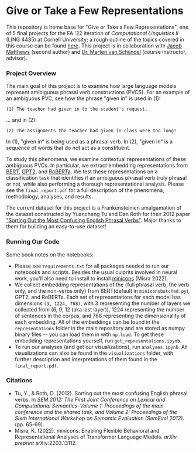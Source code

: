 # Give or Take a Few Representations

This repository is home base for "Give or Take a Few Representations", one of 5 final projects for the FA '22 iteration of _Computational Linguistics II_ (LING 4435) at Cornell University; a rough outline of the topics covered in this course can be found [here](https://vansky.github.io/courses/2020-cl2.html). This project is in collaboration with [Jacob Matthews](https://github.com/jam963) (second author) and [Dr. Marten van Schijndel](https://vansky.github.io/) (course instructor, advisor).

### Project Overview

The main goal of this project is to examine how large language models represent amibiguous phrasal verb constructions (PVCS). For an example of an ambiguous PVC, see how the phrase "given in" is used in (1):

```
(1) The teacher had given in to the student's request.
```

... and in (2):

```
(2) The assignments the teacher had given in class were too long!
```

In (1), "given in" is being used as a phrasal verb. In (2), "given in" is a sequence of words that do not act as a constituent.

To study this phenomena, we examine contextual representations of these ambiguous PVCs. In particular, we extract embedding representations from [BERT](https://huggingface.co/bert-base-cased), [GPT2](https://huggingface.co/gpt2), and [RoBERTa](https://huggingface.co/docs/transformers/model_doc/roberta). We test these representations on a classification task that identifies if an ambiguous phrasal verb truly phrasal or not, while also performing a thorough representational analysis. Please see the `final_report.pdf` for a full description of the phenomena, methodology, analyses, and results. 

The current dataset for this project is a Frankensteinien amalgamation of the dataset constructed by Yuancheng Tu and Dan Roth for their 2012 paper ["Sorting Out the Most Confusing English Phrasal Verbs"](https://cogcomp.seas.upenn.edu/page/publication_view/689). Major thanks to them for building an easy-to-use dataset!

### Running Our Code
Some book notes on the notebooks:

- Please see `requirements.txt` for all packages needed to run our notebooks and scripts. Besides the usual culprits involved in neural work, you'll also need to install to install [minicons](https://pypi.org/project/minicons/) (Misra 2022).
- We collect embedding representations of the {full phrasal verb, the verb only, and the non-verbs only} from BERT(default in `miniconsbatched.py`), GPT2, and RoBERTa. Each set of representations for each model has dimensions `(3, 1224, 768)`, with 3 representing the number of layers we collected from (6, 9, 12 (aka last layer)), 1224 representing the number of sentences in the corpus, and 768 representing the dimensionality of each embedding.  All of the embeddings can be found in the `representations` folder in the main repository and are stored as numpy binary files -- you can load them in with `np.load`. To get these embedding representations yourself, run `get_representations.ipynb`. 
- To run our analyses (and get our visualizations), run `analyses.ipynb`. All visualizations can also be found in the `visualizations` folder, with further description and interpretations of them found in the `final_report.pdf`.


### Citations
- Tu, Y., & Roth, D. (2012). Sorting out the most confusing English phrasal verbs. In _SEM 2012: The First Joint Conference on Lexical and Computational Semantics–Volume 1: Proceedings of the main conference and the shared task, and Volume 2: Proceedings of the Sixth International Workshop on Semantic Evaluation (SemEval 2012)._ (pp. 65-69).
- Misra, K. (2022). minicons: Enabling Flexible Behavioral and Representational Analyses of Transformer Language Models. _arXiv preprint_ arXiv:2203.13112.
